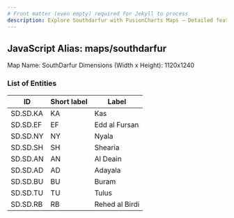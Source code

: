 ```yaml
---
# Front matter (even empty) required for Jekyll to process
description: Explore Southdarfur with FusionCharts Maps – Detailed features for seamless integration. Try now & enhance your data visualization today! 
---
```


## JavaScript Alias: maps/southdarfur

Map Name: SouthDarfur
Dimensions (Width x Height): 1120x1240

### List of Entities

| ID      | Short label | Label                   |
| ------- | ----------- | ----------------------- |
|SD.SD.KA|KA|Kas|
|SD.SD.EF|EF|Edd al Fursan|
|SD.SD.NY|NY|Nyala|
|SD.SD.SH|SH|Shearia|
|SD.SD.AN|AN|Al Deain|
|SD.SD.AD|AD|Adayala|
|SD.SD.BU|BU|Buram|
|SD.SD.TU|TU|Tulus|
|SD.SD.RB|RB|Rehed al Birdi|
